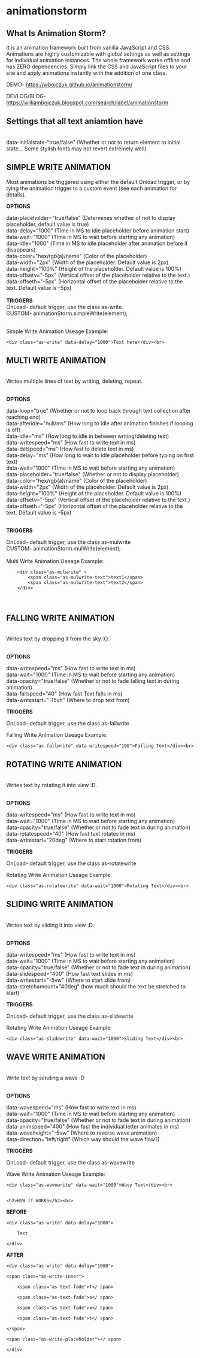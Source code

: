 # animationstorm

<h2>What Is Animation Storm?</h2>

It is an animation framework built from vanilla JavaScript and CSS. Animations are highly customizable with global settings as well as settings for individual animation instances. The whole framework works offline and has ZERO dependencies. Simply link the CSS and JavaScript files to your site and apply animations instantly with the addition of one class.<br> 

DEMO- https://wbojczuk.github.io/animationstorm/

DEVLOG/BLOG- https://williambojczuk.blogspot.com/search/label/animationstorm <br>

<h2>Settings that all text aniamtion have</h2><br>
data-initialstate-"true/false" (Whether or not to return element to initial state... Some stylish fonts may not revert extremely well)<br>


<h2>SIMPLE WRITE ANIMATION</h2>

Most animations be triggered using either the default Onload trigger, or by tying the animation trigger to a custom event (see each animation for details).

**OPTIONS**

data-placeholder="true/false" (Determines whether of not to display placeholder, default value is true)<br>
data-delay="1000" (Time in MS to idle placeholder before animation start)<br>
data-wait="1000" (Time in MS to wait before starting any animation)<br>
data-idle="1000" (Time in MS to idle placeholder after animation before it disappears)<br>
data-color="hex/rgb(a)/name" (Color of the placeholder)<br>
data-width="2px" (Width of the placeholder. Default value is 2px)<br>
data-height="100%" (Height of the placeholder. Default value is 100%)<br>
data-offsetv="-5px" (Vertical offset of the placeholder relative to the text.)<br>
data-offseth="-5px" (Horizontal offset of the placeholder relative to the text. Default value is -5px)<br>
<br>
**TRIGGERS**<br>
OnLoad- default trigger, use the class as-write.<br>
CUSTOM- animationStorm.simpleWrite(element);<br>

<br>
Simple Write Animation Useage Example:<br>

    <div class="as-write" data-delay="1000">Text here</div><br>
    
    
<h2>MULTI WRITE ANIMATION</h2><br>
Writes multiple lines of text by writing, deleting, repeat.<br>
<br>

**OPTIONS**

data-loop="true" (Whether or not to loop back through text collection after reaching end)<br>
data-afteridle="null/ms" (How long to idle after animation finishes if looping is off)<br>
data-idle="ms" (How long to idle in between writing/deleting text)<br>
data-writespeed="ms" (How fast to write text in ms)<br>
data-delspeed="ms" (How fast to delete text in ms)<br>
data-delay="ms" (How long to wait to idle placeholder before typing on first text)<br>
data-wait="1000" (Time in MS to wait before starting any animation)<br>
data-placeholder="true/false" (Whether or not to display placeholder)<br>
data-color="hex/rgb(a)/name" (Color of the placeholder)<br>
data-width="2px" (Width of the placeholder. Default value is 2px)<br>
data-height="100%" (Height of the placeholder. Default value is 100%)<br>
data-offsetv="-5px" (Vertical offset of the placeholder relative to the text.)<br>
data-offseth="-5px" (Horizontal offset of the placeholder relative to the text. Default value is -5px)<br>
<br>

**TRIGGERS**

OnLoad- default trigger, use the class as-mulwrite<br>
CUSTOM- animationStorm.mulWrite(element);<br><br>
Multi Write Animation Useage Example:

        <div class="as-mulwrite" >
            <span class="as-mulwrite-text">text1</span>
            <span class="as-mulwrite-text">text2</span>
        </div>
        
<br>

<h2>FALLING WRITE ANIMATION</h2><br>
Writes text by dropping it from the sky :O.<br>
<br>

**OPTIONS**

data-writespeed="ms" (How fast to write text in ms)<br>
data-wait="1000" (Time in MS to wait before starting any animation)<br>
data-opacity="true/false" (Whether or not to fade falling text in during animation)<br>
data-fallspeed="40" (How fast Text falls in ms)<br>
data-writestart="-15vh" (Where to drop text from)
<br>

**TRIGGERS**

OnLoad- default trigger, use the class as-fallwrite<br>

Falling Write Animation Useage Example:<br>

    <div class="as-fallwrite" data-writespeed="100">Falling Text</div><br>
    
    
<h2>ROTATING WRITE ANIMATION</h2><br>
Writes text by rotating it into view :D.<br>
<br>

**OPTIONS**

data-writespeed="ms" (How fast to write text in ms)<br>
data-wait="1000" (Time in MS to wait before starting any animation)<br>
data-opacity="true/false" (Whether or not to fade text in during animation)<br>
data-rotatespeed="40" (How fast text rotates in ms)<br>
data-writestart="20deg" (Where to start rotation from)
<br>

**TRIGGERS**

OnLoad- default trigger, use the class as-rotatewrite<br>

Rotating Write Animation Useage Example:<br>

    <div class="as-rotatewrite" data-wait="1000">Rotating Text</div><br>
    
    
<h2>SLIDING WRITE ANIMATION</h2><br>
Writes text by sliding it into view :D.<br>
<br>

**OPTIONS**

data-writespeed="ms" (How fast to write text in ms)<br>
data-wait="1000" (Time in MS to wait before starting any animation)<br>
data-opacity="true/false" (Whether or not to fade text in during animation)<br>
data-slidespeed="400" (How fast text slides in ms)<br>
data-writestart="-5vw" (Where to start slide from)<br>
data-stretchamount="40deg" (how much should the text be stretched to start)
<br>

**TRIGGERS**

OnLoad- default trigger, use the class as-slidewrite<br>

Rotating Write Animation Useage Example:<br>

    <div class="as-slidewrite" data-wait="1000">Sliding Text</div><br>

<h2>WAVE WRITE ANIMATION</h2><br>
Write text by sending a wave :D<br>
<br>

**OPTIONS**

data-wavespeed="ms" (How fast to write text in ms)<br>
data-wait="1000" (Time in MS to wait before starting any animation)<br>
data-opacity="true/false" (Whether or not to fade text in during animation)<br>
data-animspeed="400" (How fast the individual letter animates in ms)<br>
data-waveheight="-5vw" (Where to reverse wave animation)<br>
data-direction="left/right" (Which way should the wave flow?)
<br>

**TRIGGERS**

OnLoad- default trigger, use the class as-wavewrite<br>

Wave Write Animation Useage Example:<br>

    <div class="as-wavewrite" data-wait="1000">Wavy Text</div><br>
    
    
    <h2>HOW IT WORKS</h2><br>
    
    

**BEFORE**<br>

    <div class="as-write" data-delay="1000">

        Text

    </div>

**AFTER**<br>

    <div class="as-write" data-delay="1000">

    <span class="as-write-inner">

        <span class="as-text-fade">T</ span>

        <span class="as-text-fade">e</ span>

        <span class="as-text-fade">x</ span>

        <span class="as-text-fade">t</ span>

    </span>

    <span class="as-write-placeholder"></ span>

    </div>
